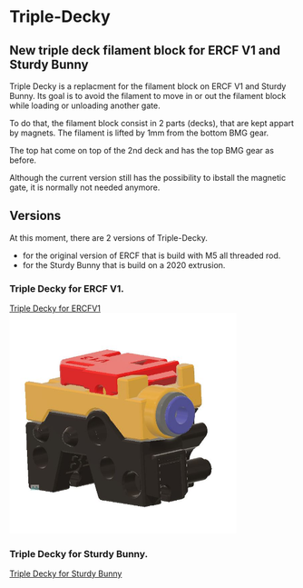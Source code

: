 # Triple-Decky

## New triple deck filament block for ERCF V1 and Sturdy Bunny

Triple Decky is a replacment for the filament block on ERCF V1 and Sturdy Bunny. Its goal is to avoid the filament to move in or out the filament block while loading or unloading another gate.

To do that, the filament block consist in 2 parts (decks), that are kept appart by magnets. The filament is lifted by 1mm from the bottom BMG gear.

The top hat come on top of the 2nd deck and has the top BMG gear as before. 

Although the current version still has the possibility to ibstall the magnetic gate, it is normally not needed anymore.

## Versions

At this moment, there are 2 versions of Triple-Decky.

* for the original version of ERCF that is build with M5 all threaded rod.
* for the Sturdy Bunny that is build on a 2020 extrusion.




### Triple Decky for ERCF V1.
[Triple Decky for ERCFV1](https://github.com/gneu42/Triple-Decky/Images/TD%20for%20ERCF-V1.JPG)
<img src="Images/TD%20for%20ERCF-V1.JPG" width="400" alt="Triple Decky for ERCF V1">

### Triple Decky for Sturdy Bunny.
[Triple Decky for Sturdy Bunny](https://github.com/gneu42/Triple-Decky/blob/main/Images/TD%20for%20Sturdy-Bunny.JPG)
